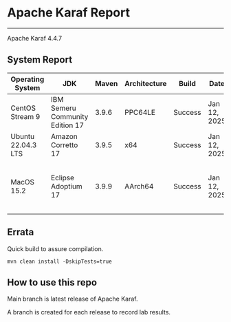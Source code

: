 # Apache Karaf Report
--- 

Apache Karaf 4.4.7

## System Report

| Operating System    | JDK       | Maven | Architecture | Build | Date  | Notes |
|---------------------|-----------|-------|--------------|-------|-------|-------|
| CentOS Stream 9     | IBM Semeru Community Edition 17   | 3.9.6 | PPC64LE      | Success | Jan 12, 2025 |  |
| Ubuntu 22.04.3 LTS  | Amazon Corretto 17   | 3.9.5 | x64      | Success | Jan 12, 2025 |  |
| MacOS 15.2  | Eclipse Adoptium 17   | 3.9.9 | AArch64      | Success | Jan 12, 2025 | On full build we see numerous unit test failures |



## Errata


Quick build to assure compilation. 
```
mvn clean install -DskipTests=true
```

## How to use this repo

Main branch is latest release of Apache Karaf.

A branch is created for each release to record lab results.
